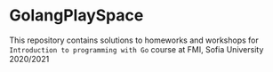 # GolangPlaySpace 

This repository contains solutions to homeworks and workshops for `Introduction to programming with Go` course at FMI, Sofia University 2020/2021
